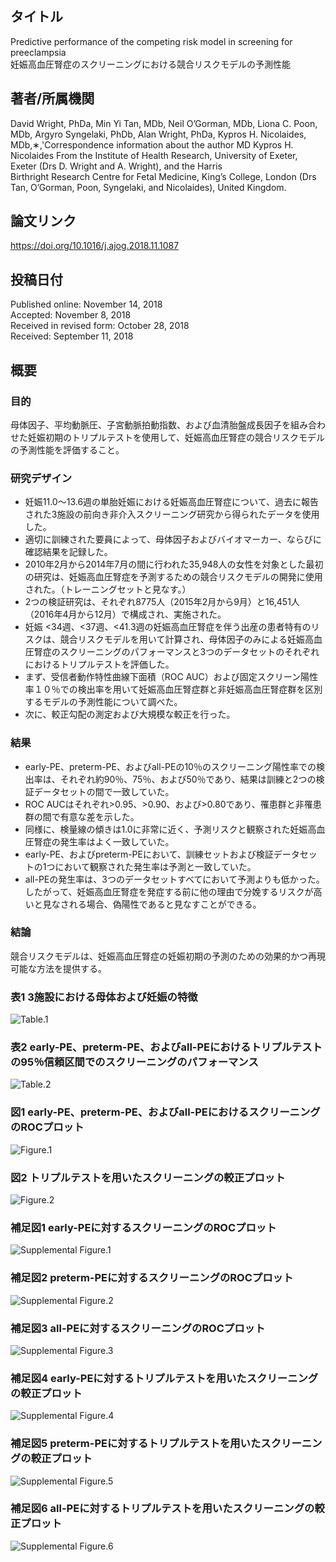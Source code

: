 ## タイトル
Predictive performance of the competing risk model in screening for preeclampsia  
妊娠高血圧腎症のスクリーニングにおける競合リスクモデルの予測性能

## 著者/所属機関
David Wright, PhDa, Min Yi Tan, MDb, Neil O’Gorman, MDb, Liona C. Poon, MDb, Argyro Syngelaki, PhDb, Alan Wright, PhDa, Kypros H. Nicolaides, MDb,∗,'Correspondence information about the author MD Kypros H. Nicolaides
From the Institute of Health Research, University of Exeter, Exeter (Drs D. Wright and A. Wright), and the Harris  
Birthright Research Centre for Fetal Medicine, King’s College, London (Drs Tan, O’Gorman, Poon, Syngelaki, and Nicolaides), United Kingdom.

## 論文リンク
https://doi.org/10.1016/j.ajog.2018.11.1087

## 投稿日付
Published online: November 14, 2018  
Accepted: November 8, 2018  
Received in revised form: October 28, 2018  
Received: September 11, 2018

## 概要
### 目的
母体因子、平均動脈圧、子宮動脈拍動指数、および血清胎盤成長因子を組み合わせた妊娠初期のトリプルテストを使用して、妊娠高血圧腎症の競合リスクモデルの予測性能を評価すること。

### 研究デザイン
* 妊娠11.0〜13.6週の単胎妊娠における妊娠高血圧腎症について、過去に報告された3施設の前向き非介入スクリーニング研究から得られたデータを使用した。
* 適切に訓練された要員によって、母体因子およびバイオマーカー、ならびに確認結果を記録した。
* 2010年2月から2014年7月の間に行われた35,948人の女性を対象とした最初の研究は、妊娠高血圧腎症を予測するための競合リスクモデルの開発に使用された。（トレーニングセットと見なす。）
* 2つの検証研究は、それぞれ8775人（2015年2月から9月）と16,451人（2016年4月から12月）で構成され、実施された。
* 妊娠 <34週、<37週、<41.3週の妊娠高血圧腎症を伴う出産の患者特有のリスクは、競合リスクモデルを用いて計算され、母体因子のみによる妊娠高血圧腎症のスクリーニングのパフォーマンスと3つのデータセットのそれぞれにおけるトリプルテストを評価した。
* まず、受信者動作特性曲線下面積（ROC AUC）および固定スクリーン陽性率１０％での検出率を用いて妊娠高血圧腎症群と非妊娠高血圧腎症群を区別するモデルの予測性能について調べた。
* 次に、較正勾配の測定および大規模な較正を行った。

### 結果
* early-PE、preterm-PE、およびall-PEの10％のスクリーニング陽性率での検出率は、それぞれ約90％、75％、および50％であり、結果は訓練と2つの検証データセットの間で一致していた。
* ROC AUCはそれぞれ>0.95、>0.90、および>0.80であり、罹患群と非罹患群の間で有意な差を示した。
* 同様に、検量線の傾きは1.0に非常に近く、予測リスクと観察された妊娠高血圧腎症の発生率はよく一致していた。
* early-PE、およびpreterm-PEにおいて、訓練セットおよび検証データセットの1つにおいて観察された発生率は予測と一致していた。
* all-PEの発生率は、3つのデータセットすべてにおいて予測よりも低かった。したがって、妊娠高血圧腎症を発症する前に他の理由で分娩するリスクが高いと見なされる場合、偽陽性であると見なすことができる。

### 結論
競合リスクモデルは、妊娠高血圧腎症の妊娠初期の予測のための効果的かつ再現可能な方法を提供する。

### 表1 3施設における母体および妊娠の特徴
![Table.1](Predictive_tab1.png)

### 表2 early-PE、preterm-PE、およびall-PEにおけるトリプルテストの95％信頼区間でのスクリーニングのパフォーマンス
![Table.2](Predictive_tab2.png)

### 図1 early-PE、preterm-PE、およびall-PEにおけるスクリーニングのROCプロット
![Figure.1](Predictive_fig1.png)

### 図2 トリプルテストを用いたスクリーニングの較正プロット
![Figure.2](Predictive_fig2.png)

### 補足図1 early-PEに対するスクリーニングのROCプロット
![Supplemental Figure.1](Predictive_sup_fig1.png)

### 補足図2 preterm-PEに対するスクリーニングのROCプロット
![Supplemental Figure.2](Predictive_sup_fig2.png)

### 補足図3 all-PEに対するスクリーニングのROCプロット
![Supplemental Figure.3](Predictive_sup_fig3.png)

### 補足図4 early-PEに対するトリプルテストを用いたスクリーニングの較正プロット
![Supplemental Figure.4](Predictive_sup_fig4.png)

### 補足図5 preterm-PEに対するトリプルテストを用いたスクリーニングの較正プロット
![Supplemental Figure.5](Predictive_sup_fig5.png)

### 補足図6 all-PEに対するトリプルテストを用いたスクリーニングの較正プロット
![Supplemental Figure.6](Predictive_sup_fig6.png)
